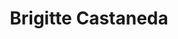 ---
layout: home
home_text: Ph.D. candidate in economics at Universidad de los Andes
title: Brigitte Castaneda
---